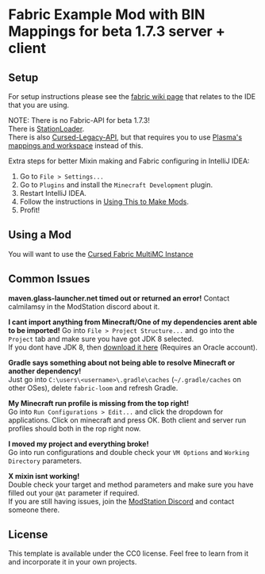 # Fabric Example Mod with BIN Mappings for beta 1.7.3 server + client

## Setup

For setup instructions please see the [fabric wiki page](https://fabricmc.net/wiki/tutorial:setup) that relates to the IDE that you are using.

NOTE: There is no Fabric-API for beta 1.7.3!  
There is [StationLoader](com/modificationstation/StationLoader).  
There is also [Cursed-Legacy-API](https://github.com/minecraft-cursed-legacy/Cursed-Legacy-API), but that requires you to use [Plasma's mappings and workspace](https://github.com/minecraft-cursed-legacy/Example-Mod) instead of this.

Extra steps for better Mixin making and Fabric configuring in IntelliJ IDEA:

1. Go to `File > Settings...`
2. Go to `Plugins` and install the `Minecraft Development` plugin.
3. Restart IntelliJ IDEA.
4. Follow the instructions in [Using This to Make Mods](#using-this-to-make-mods).
5. Profit!

## Using a Mod

You will want to use the [Cursed Fabric MultiMC Instance](https://github.com/calmilamsy/Cursed-Fabric-MultiMC)

## Common Issues

**maven.glass-launcher.net timed out or returned an error!**
Contact calmilamsy in the ModStation discord about it.

**I cant import anything from Minecraft/One of my dependencies arent able to be imported!**
Go into `File > Project Structure...` and go into the `Project` tab and make sure you have got JDK 8 selected.  
If you dont have JDK 8, then [download it here](https://www.oracle.com/uk/java/technologies/javase/javase-jdk8-downloads.html) (Requires an Oracle account).

**Gradle says something about not being able to resolve Minecraft or another dependency!**  
Just go into `C:\users\<username>\.gradle\caches` (`~/.gradle/caches` on other OSes), delete `fabric-loom` and refresh Gradle.

**My Minecraft run profile is missing from the top right!**  
Go into `Run Configurations > Edit...` and click the dropdown for applications. Click on minecraft and press OK. Both client and server run profiles should both in the rop right now.

**I moved my project and everything broke!**  
Go into run configurations and double check your `VM Options` and `Working Directory` parameters.

**X mixin isnt working!**  
Double check your target and method parameters and make sure you have filled out your `@At` parameter if required.  
If you are still having issues, join the [ModStation Discord](https://discord.gg/8Qky5XY) and contact someone there.

## License

This template is available under the CC0 license. Feel free to learn from it and incorporate it in your own projects.
